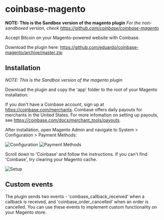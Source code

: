 coinbase-magento
================
**NOTE: This is the Sandbox version of the magento plugin**
*For the non-sandboxed version, check
https://github.com/coinbase/coinbase-magento*

Accept Bitcoin on your Magento-powered website with Coinbase. 

Download the plugin here: https://github.com/eduardo/coinbase-magento/archive/master.zip

Installation
-------
*NOTE: This is the Sandbox version of the magento plugin*

Download the plugin and copy the 'app' folder to the root of your Magento installation.

If you don't have a Coinbase account, sign up at https://coinbase.com/merchants. Coinbase offers daily payouts for merchants in the United States. For more infomation on setting up payouts, see https://coinbase.com/docs/merchant_tools/payouts.

After installation, open Magento Admin and navigate to System > Configuration > Payment Methods:

![Configuration](http://i.imgur.com/m0x0C5M.png)
![Payment Methods](http://i.imgur.com/Dr6FbFV.png)

Scroll down to 'Coinbase' and follow the instructions. If you can't find 'Coinbase', try clearing your Magento cache.

![Setup](http://i.imgur.com/VkFmy5a.png)

Custom events
-------

The plugin sends two events - 'coinbase_callback_received' when a callback is received, and 'coinbase_order_cancelled' when an order is cancelled. You can use these events to implement custom functionality on your Magento store.
